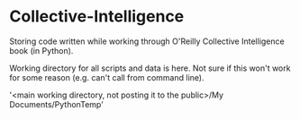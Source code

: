 # Collective-Intelligence
Storing code written while working through O'Reilly Collective Intelligence book (in Python).

Working directory for all scripts and data is here. Not sure if this
  won't work for some reason (e.g. can't call from command line).

'<main working directory, not posting it to the public>/My Documents/PythonTemp'

